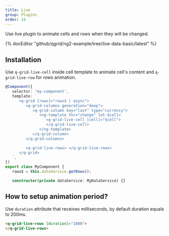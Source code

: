 ```yaml
---
title: Live
group: Plugins
order: 14
---
```


Use live plugin to animate cells and rows when they will be changed.

{% docEditor "github/qgrid/ng2-example/tree/live-data-basic/latest" %}

## Installation

Use `q-grid-live-cell` inside cell template to animate cell's content and `q-grid-live-row` for rows animation.

```typescript
@Component({
   selector: 'my-component',
   template: `
      <q-grid [rows]="rows$ | async">
         <q-grid-columns generation="deep">
            <q-grid-column key="last" type="currency">
               <ng-template for="change" let-$cell>
                  <q-grid-live-cell [cell]="$cell">
                  </q-grid-live-cell>
               </ng-template>
            </q-grid-column>
         </q-grid-columns>

         <q-grid-live-rows> </q-grid-live-rows>
      </q-grid>
   `,
})
export class MyComponent {
   rows$ = this.dataService.getRows();

   constructor(private dataService: MyDataService) {}
```

## How to setup animation period?

Use `duration` attribute that receives milliseconds, by default duration equals to 200ms.

```html
<q-grid-live-rows [duration]="1000">
</q-grid-live-rows>
```
